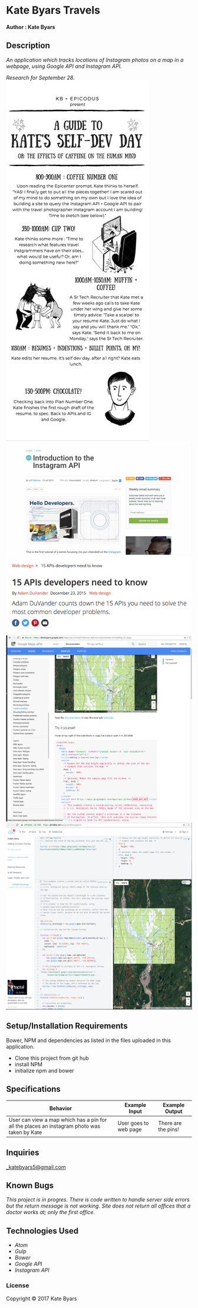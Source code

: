 

# Kate Byars Travels

#### Author : Kate Byars

## Description

_An application which tracks locations of Instagram photos on a map in a webpage, using Google API and Instagram API._

_Research for September 28._
![TimeLine of Kate's Day](images/4.png)
![Research](images/1.png)
![Research](images/2.png)
![Research](images/3a.png)
![Research](images/3.png)


## Setup/Installation Requirements
Bower, NPM and dependencies as listed in the files uploaded in this application.

* Clone this project from git hub
* install NPM
* initialize npm and bower

## Specifications

| Behavior      | Example Input      | Example Output       |
| ------------- | ------------- | ------------- |
| User can view a map which has a pin for all the places an instagram photo was taken by Kate  | User goes to web page  |  There are the pins!  |


## Inquiries ##
_katebyars5@gmail.com

## Known Bugs
_This project is in progres._
_There is code written to handle server side errors but the return message is not working._
_Site does not return all offices that a doctor works at; only the first office._

## Technologies Used

* _Atom_
* _Gulp_
* _Bower_
* _Google API_
* _Instagram API_

### License

Copyright &copy; 2017 Kate Byars
